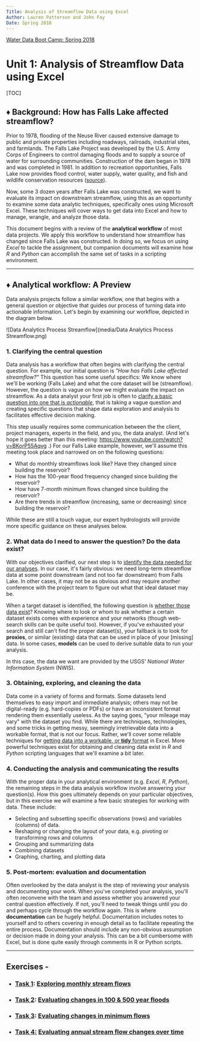 ```yaml
---
Title: Analysis of Streamflow Data using Excel
Author: Lauren Patterson and John Fay
Date: Spring 2018
---
```


[Water Data Boot Camp: Spring 2018](./index.html)

# Unit 1: Analysis of Streamflow Data using Excel

[TOC]

## ♦ Background: How has Falls Lake affected streamflow?

Prior to 1978, flooding of the Neuse River caused extensive damage to public and private properties including roadways, railroads, industrial sites, and farmlands. The Falls Lake Project was developed by the U.S. Army Corps of Engineers to control damaging floods and to supply a source of water for surrounding communities. Construction of the dam began in 1978 and was completed in 1981. In addition to recreation opportunities, Falls Lake now provides flood control, water supply, water quality, and fish and wildlife conservation resources ([source](https://www.ncparks.gov/falls-lake-state-recreation-area/history)).

Now, some 3 dozen years after Falls Lake was constructed, we want to evaluate its impact on downstream streamflow, using this as an opportunity to examine some data analytic techniques, specifically ones using Microsoft Excel. These techniques will cover ways to get data into Excel and how to manage, wrangle, and analyze those data. 

This document begins with a review of the **analytical workflow** of most data projects. We apply this workflow to understand how streamflow has changed since Falls Lake was constructed. In doing so, we focus on using *Excel* to tackle the assignment, but companion documents will examine how *R* and *Python* can accomplish the same set of tasks in a scripting environment.

---

## ♦ Analytical workflow: A Preview

Data analysis projects follow a similar workflow, one that begins with a general question or objective that guides our process of turning data into actionable information. Let's begin by examining our workflow, depicted in the diagram below. 



![Data Analytics Process Streamflow](media/Data Analytics Process Streamflow.png)



### 1. Clarifying the central question

Data analysis has a workflow that often begins with clarifying the central question. For example, our initial question is *"How has Falls Lake affected streamflow?"* This question has some useful specifics: We know where we'll be working (Falls Lake) and what the core dataset will be (streamflow). However, the question is vague on how we might evaluate the impact on streamflow. As a data analyst your first job is often to <u>clarify a basic question into one that is *actionable*</u>, that is taking a vague question and creating specific questions that shape data exploration and analysis to facilitates effective decision making. 

This step usually requires some communication between the the client, project managers, experts in the field, and you, the data analyst. (And let's hope it goes better than this meeting: https://www.youtube.com/watch?v=BKorP55Aqvg .) For our Falls Lake example, however, we'll assume this meeting took place and narrowed on on the following questions:

* What do monthly streamflows look like? Have they changed since building the reservoir?  
* How has the 100-year flood frequency changed since building the reservoir?
* How have 7-month minimum flows changed since building the reservoir?
* Are there trends in streamflow (increasing, same or decreasing) since building the reservoir?

While these are still a touch vague, our expert hydrologists will provide more specific guidance on these analyses below. 



### 2. What data do I need to answer the question? Do the data exist?

With our objectives clarified, our next step is to <u>identify the data needed for our analyses</u>. In our case, it's fairly obvious: we need long-term streamflow data at some point downstream (and not too far downstream) from Falls Lake. In other cases, it may not be as obvious and may require another conference with the project team to figure out what that ideal dataset may be. 

When a target dataset is identified, the following question is <u>whether those data exist</u>? Knowing where to look or whom to ask whether a certain dataset exists comes with experience and your networks (though web-search skills can be quite useful too). However, if you've exhausted your search and still can't find the proper dataset(s), your fallback is to look for **proxies**, or similar (existing) data that can be used in place of your [missing] data. In some cases, **models** can be used to derive suitable data to run your analysis. 

In this case, the data we want are provided by the USGS' *National Water Information System* (NWIS). 



### 3. Obtaining, exploring, and cleaning the data

Data come in a variety of forms and formats. Some datasets lend themselves to easy import and immediate analysis; others may not be digital-ready (e.g. hard-copies or PDFs) or have an inconsistent format rendering them essentially useless. As the saying goes, "your mileage may vary" with the dataset you find. While there are techniques, technologies, and some tricks in getting messy, seemingly irretrievable data into a workable format, that is not our focus. Rather, we'll cover some reliable techniques for <u>getting data into a workable, or **tidy** format</u> in Excel. More powerful techniques exist for obtaining and cleaning data exist in *R* and *Python* scripting languages that we'll examine a bit later.



### 4. Conducting the analysis and communicating the results

With the proper data in your analytical environment (e.g. *Excel*, *R*, *Python*), the remaining steps in the data analysis workflow involve answering your question(s). How this goes ultimately depends on your particular objectives, but in this exercise we will examine a few basic strategies for working with data. These include:

* Selecting and subsetting specific observations (rows) and variables (columns) of data.
* Reshaping or changing the layout of your data, e.g. pivoting or transforming rows and columns
* Grouping and summarizing data
* Combining datasets
* Graphing, charting, and plotting data




### 5. Post-mortem: evaluation and documentation

Often overlooked by the data analyst is the step of reviewing your analysis and documenting your work. When you've completed your analysis, you'll often reconvene with the team and assess whether you answered your central question effectively. If not, you'll need to tweak things until you do and perhaps cycle through the workflow again. This is where **documentation** can be hugely helpful. Documentation includes notes to yourself and to others covering in enough detail as to facilitate repeating the entire process. Documentation should include any non-obvious assumption or decision made in doing your analysis. This can be a bit cumbersome with Excel, but is done quite easily through comments in R or Python scripts. 



---

## Exercises -

- ### <u>Task 1</u>: [Exploring monthly stream flows](./Streamflow_Task1.html)

- ### <u>Task 2</u>: [Evaluating changes in 100 & 500 year floods](./Streamflow_Task2.html)

- ### <u>Task 3</u>: [Evaluating changes in minimum flows](./Streamflow_Task3.html)

- ### <u>Task 4:</u> [Evaluating annual stream flow changes over time](./Streamflow_Task4.html)